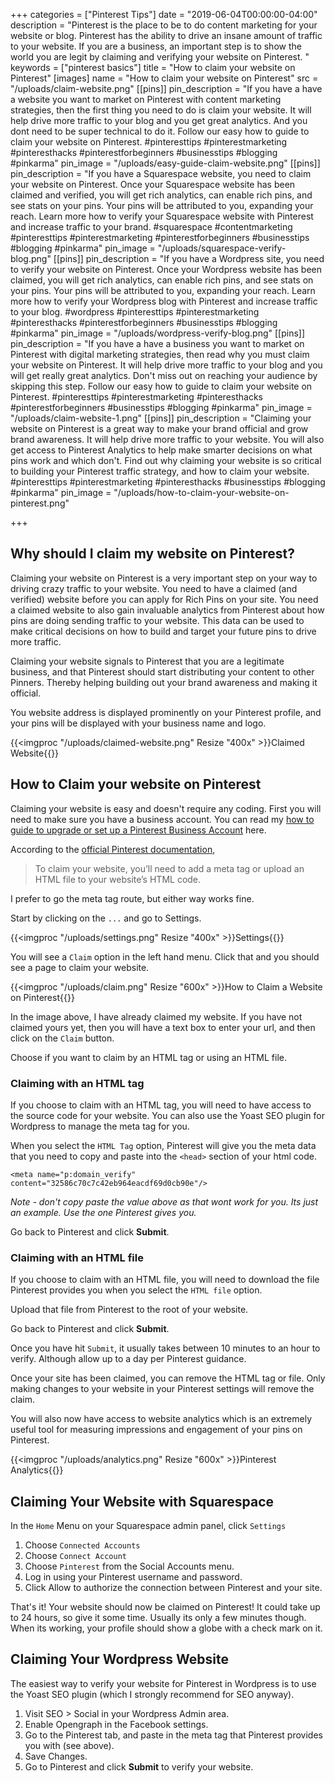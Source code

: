 +++
categories = ["Pinterest Tips"]
date = "2019-06-04T00:00:00-04:00"
description = "Pinterest is the place to be to do content marketing for your website or blog.  Pinterest has the ability to drive an insane amount of traffic to your website. If you are a business, an important step is to show the world you are legit by claiming and verifying your website on Pinterest. "
keywords = ["pinterest basics"]
title = "How to claim your website on Pinterest"
[images]
name = "How to claim your website on Pinterest"
src = "/uploads/claim-website.png"
[[pins]]
pin_description = "If you have a have a website you want to market on Pinterest with content marketing strategies, then the first thing you need to do is claim your website. It will help drive more traffic to your blog and you get great analytics. And you dont need to be super technical to do it. Follow our easy how to guide to claim your website on Pinterest. #pinteresttips #pinterestmarketing #pinteresthacks #pinterestforbeginners #businesstips #blogging #pinkarma"
pin_image = "/uploads/easy-guide-claim-website.png"
[[pins]]
pin_description = "If you have a Squarespace website, you need to claim your website on Pinterest.  Once your Squarespace website has been claimed and verified, you will get rich analytics, can enable rich pins, and see stats on your pins.  Your pins will be attributed to you, expanding your reach.  Learn more how to verify your Squarespace website with Pinterest and increase traffic to your brand. #squarespace #contentmarketing #pinteresttips #pinterestmarketing #pinterestforbeginners #businesstips #blogging #pinkarma"
pin_image = "/uploads/squarespace-verify-blog.png"
[[pins]]
pin_description = "If you have a Wordpress site, you need to verify your website on Pinterest.  Once your Wordpress website has been claimed, you will get rich analytics, can enable rich pins, and see stats on your pins.  Your pins will be attributed to you, expanding your reach.  Learn more how to verify your Wordpress blog with Pinterest and increase traffic to your blog. #wordpress #pinteresttips #pinterestmarketing #pinteresthacks #pinterestforbeginners #businesstips #blogging #pinkarma"
pin_image = "/uploads/wordpress-verify-blog.png"
[[pins]]
pin_description = "If you have a have a business you want to market on Pinterest with digital marketing strategies, then read why you must claim your website on Pinterest. It will help drive more traffic to your blog and you will get really great analytics. Don't miss out on reaching your audience by skipping this step. Follow our easy how to guide to claim your website on Pinterest. #pinteresttips #pinterestmarketing #pinteresthacks #pinterestforbeginners #businesstips #blogging #pinkarma"
pin_image = "/uploads/claim-website-1.png"
[[pins]]
pin_description = "Claiming your website on Pinterest is a great way to make your brand official and grow brand awareness. It will help drive more traffic to your website. You will also get access to Pinterest Analytics to help make smarter decisions on what pins work and which don't. Find out why claiming your website is so critical to building your Pinterest traffic strategy, and how to claim your website. #pinteresttips #pinterestmarketing #pinteresthacks #businesstips #blogging #pinkarma"
pin_image = "/uploads/how-to-claim-your-website-on-pinterest.png"

+++
## Why should I claim my website on Pinterest?

Claiming your website on Pinterest is a very important step on your way to driving crazy traffic to your website.  You need to have a claimed (and verified) website before you can apply for Rich Pins on your site.  You need a claimed website to also gain invaluable analytics from Pinterest about how pins are doing sending traffic to your website.  This data can be used to make critical decisions on how to build and target your future pins to drive more traffic.

Claiming your website signals to Pinterest that you are a legitimate business, and that Pinterest should start distributing your content to other Pinners.  Thereby helping building out your brand awareness and making it official.

You website address is displayed prominently on your Pinterest profile, and your pins will be displayed with your business name and logo.

{{<imgproc "/uploads/claimed-website.png" Resize "400x" >}}Claimed Website{{</imgproc>}}

## How to Claim your website on Pinterest

Claiming your website is easy and doesn't require any coding.  First you will need to make sure you have a business account.  You can read my [how to guide to upgrade or set up a Pinterest Business Account](https://www.thediyblogger.com/blog/how-to-set-up-a-pinterest-business-account/ "How to set up a Pinterest Business Account") here.

According to the [official Pinterest documentation](https://help.pinterest.com/en/business/article/claim-your-website "Pinterest - Claiming your website"),

> To claim your website, you’ll need to add a meta tag or upload an HTML file to your website’s HTML code.

I prefer to go the meta tag route, but either way works fine.

Start by clicking on the `...` and go to Settings.

{{<imgproc "/uploads/settings.png" Resize "400x" >}}Settings{{</imgproc>}}

You will see a `Claim` option in the left hand menu.  Click that and you should see a page to claim your website.

{{<imgproc "/uploads/claim.png" Resize "600x" >}}How to Claim a Website on Pinterest{{</imgproc>}}

In the image above, I have already claimed my website.  If you have not claimed yours yet, then you will have a text box to enter your url, and then click on the `Claim` button.

Choose if you want to claim by an HTML tag or using an HTML file.

### Claiming with an HTML tag

If you choose to claim with an HTML tag, you will need to have access to the source code for your website.  You can also use the Yoast SEO plugin for Wordpress to manage the meta tag for you.

When you select the `HTML Tag` option, Pinterest will give you the meta data that you need to copy and paste into the `<head>` section of your html code.

    <meta name="p:domain_verify" content="32586c70c7c42eb964eacdf69d0cb90e"/>

_Note - don't copy paste the value above as that wont work for you.  Its just an example.  Use the one Pinterest gives you._

Go back to Pinterest and click **Submit**.

### Claiming with an HTML file

If you choose to claim with an HTML file, you will need to download the file Pinterest provides you when you select the `HTML file` option.

Upload that file from Pinterest to the root of your website.

Go back to Pinterest and click **Submit**.

Once you have hit `Submit`, it usually takes between 10 minutes to an hour to verify.  Although allow up to a day per Pinterest guidance.

Once your site has been claimed, you can remove the HTML tag or file. Only making changes to your website in your Pinterest settings will remove the claim.

You will also now have access to website analytics which is an extremely useful tool for measuring impressions and engagement of your pins on Pinterest.

{{<imgproc "/uploads/analytics.png" Resize "600x" >}}Pinterest Analytics{{</imgproc>}}

## Claiming Your Website with Squarespace

In the `Home` Menu on your Squarespace admin panel, click `Settings`

1. Choose `Connected Accounts`
2. Choose `Connect Account`
3. Choose `Pinterest` from the Social Accounts menu.
4. Log in using your Pinterest username and password.
5. Click Allow to authorize the connection between Pinterest and your site.

That's it! Your website should now be claimed on Pinterest! It could take up to 24 hours, so give it some time.  Usually its only a few minutes though.  When its working, your profile should show a globe with a check mark on it.

## Claiming Your Wordpress Website

The easiest way to verify your website for Pinterest in Wordpress is to use the Yoast SEO plugin (which I strongly recommend for SEO anyway).  

1. Visit SEO > Social in your Wordpress Admin area.
2. Enable Opengraph in the Facebook settings.
3. Go to the Pinterest tab, and paste in the meta tag that Pinterest provides you with (see above).
4. Save Changes.
5. Go to Pinterest and click **Submit** to verify your website.